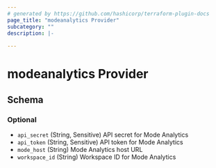 ```yaml
---
# generated by https://github.com/hashicorp/terraform-plugin-docs
page_title: "modeanalytics Provider"
subcategory: ""
description: |-
  
---
```


# modeanalytics Provider





<!-- schema generated by tfplugindocs -->
## Schema

### Optional

- `api_secret` (String, Sensitive) API secret for Mode Analytics
- `api_token` (String, Sensitive) API token for Mode Analytics
- `mode_host` (String) Mode Analytics host URL
- `workspace_id` (String) Workspace ID for Mode Analytics
